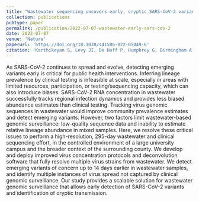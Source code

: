 ```yaml
---
title: "Wastewater sequencing uncovers early, cryptic SARS-CoV-2 variant transmission"
collection: publications
pubtype: paper
permalink: /publication/2022-07-07-wastewater-early-sars-cov-2
date: 2022-07-07
venue: 'Nature'
paperurl: 'https://doi.org/10.1038/s41586-022-05049-6'
citation: 'Karthikeyan S, Levy JI, De Hoff P, Humphrey G, Birmingham A, Jepsen K, Farmer S, Tubb HM, Valles T, Tribelhorn CE, Tsai R, Aigner S, Sathe S, <b>Moshiri N</b>, Henson B, Hakim A, Baer NA, Barber T, Belda-Ferre P, Chacon M, Cheung W, Crescini ES, Eisner ER, Lastrella AL, Lawrence ES, Marotz CA, Ngo TT, Ostrander T, Plascencia A, Salido RA, Seaver P, Smoot EW, McDonald D, Neuhard RM, Scioscia AL, Satterlund AM, Simmons EH, Aceves CM, Anderson C, Gangavarapu K, Hufbauer E, Kurzban E, Lee J, Matteson NL, Parker E, Perkins SA, Ramesh KS, Robles-Sikisaka R, Schwab MA, Spencer E, Wohl S, Nicholson L, Mchardy IH, Dimmock DP, Hobbs CA, Bakhtar O, Harding A, Mendoza A, Bolze A, Becker D, Cirulli ET, Isaksson M, Schiabor Barrett KM, Washington NL, Malone JD, Murphy Schafer A, Gurfield N, Stous S, Fielding-Miller R, Gaines T, Garfein R, Anderson CAM, Martin NK, Schooley RT, Austin B, Kingsmore SF, Lee W, Shah S, McDonald E, Zeller M, Fisch KM, Laurent LC, Yeo GW, Andersen KG, Knight R (2022). "Wastewater sequencing uncovers early, cryptic SARS-CoV-2 variant transmission." <i>Nature</i>. 609:101–108. <a href="https://doi.org/10.1038/s41586-022-05049-6" target="_blank">doi:10.1038/s41586-022-05049-6</a>'
---
```

As SARS-CoV-2 continues to spread and evolve, detecting emerging variants early is critical for public health interventions. Inferring lineage prevalence by clinical testing is infeasible at scale, especially in areas with limited resources, participation, or testing/sequencing capacity, which can also introduce biases. SARS-CoV-2 RNA concentration in wastewater successfully tracks regional infection dynamics and provides less biased abundance estimates than clinical testing. Tracking virus genomic sequences in wastewater would improve community prevalence estimates and detect emerging variants. However, two factors limit wastewater-based genomic surveillance: low-quality sequence data and inability to estimate relative lineage abundance in mixed samples. Here, we resolve these critical issues to perform a high-resolution, 295-day wastewater and clinical sequencing effort, in the controlled environment of a large university campus and the broader context of the surrounding county. We develop and deploy improved virus concentration protocols and deconvolution software that fully resolve multiple virus strains from wastewater. We detect emerging variants of concern up to 14 days earlier in wastewater samples, and identify multiple instances of virus spread not captured by clinical genomic surveillance. Our study provides a scalable solution for wastewater genomic surveillance that allows early detection of SARS-CoV-2 variants and identification of cryptic transmission.
